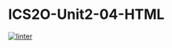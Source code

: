 # ICS2O-Unit2-04-HTML
[![linter](https://github.com/Alice-Qiao/ICS2O-Unit2-04-HTML/workflows/linter/badge.svg)](https://github.com/marketplace/actions/super-linter) 
